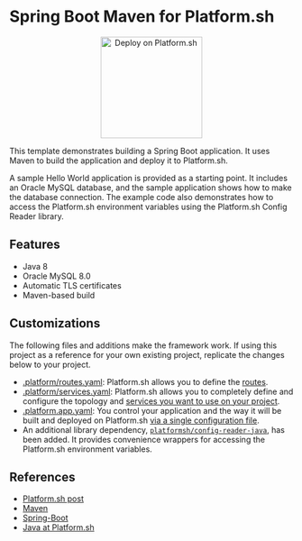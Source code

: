 # Spring Boot Maven for Platform.sh

<p align="center">
<a href="https://console.platform.sh/projects/create-project?template=https://raw.githubusercontent.com/platformsh/template-builder/master/templates/spring-boot-maven-mysql/.platform.template.yaml&utm_content=spring-boot-maven-mysql&utm_source=github&utm_medium=button&utm_campaign=deploy_on_platform">
    <img src="https://platform.sh/images/deploy/lg-blue.svg" alt="Deploy on Platform.sh" width="180px" />
</a>
</p>

This template demonstrates building a Spring Boot application. It uses Maven to build the application and deploy it to Platform.sh.

A sample Hello World application is provided as a starting point.  It includes an Oracle MySQL database, and the sample application shows how to make the database connection. The example code also demonstrates how to access the Platform.sh environment variables using the Platform.sh Config Reader library.

## Features

* Java 8
* Oracle MySQL 8.0
* Automatic TLS certificates
* Maven-based build

## Customizations

The following files and additions make the framework work.  If using this project as a reference for your own existing project, replicate the changes below to your project.

* [.platform/routes.yaml](.platform/routes.yaml): Platform.sh allows you to define the [routes](https://docs.platform.sh/configuration/routes.html).
* [.platform/services.yaml](.platform/services.yaml):  Platform.sh allows you to completely define and configure the topology and [services you want to use on your project](https://docs.platform.sh/configuration/services.html).
* [.platform.app.yaml](.platform.app.yaml): You control your application and the way it will be built and deployed on Platform.sh [via a single configuration file](https://docs.platform.sh/configuration/app-containers.html).
* An additional library dependency, [`platformsh/config-reader-java`](https://github.com/platformsh/config-reader-java), has been added.  It provides convenience wrappers for accessing the Platform.sh environment variables.

## References

* [Platform.sh post](https://platform.sh/blog/2019/java-hello-world-at-platform.sh/)
* [Maven](https://maven.apache.org/)
* [Spring-Boot](https://spring.io/projects/spring-boot)
* [Java at Platform.sh](https://docs.platform.sh/languages/java.html)
